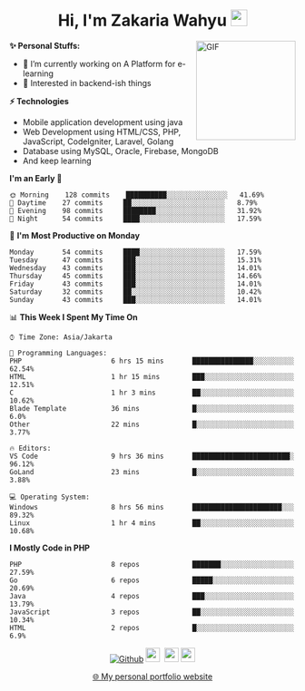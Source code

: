 <h1 align="center">Hi, I'm Zakaria Wahyu <img src="https://github.com/TheDudeThatCode/TheDudeThatCode/blob/master/Assets/Hi.gif" width="29px"></h1>

<img align="right" alt="GIF" height="175px" src="https://www.nayakapratama.co.id/wp-content/uploads/2019/07/Website-Maintenance.gif" />

**✨ Personal Stuffs:**
- 🔭 I’m currently working on A Platform for e-learning 
- 🌱 Interested in backend-ish things

**⚡ Technologies**
- Mobile application development using java
- Web Development using HTML/CSS, PHP, JavaScript, CodeIgniter, Laravel, Golang
- Database using MySQL, Oracle, Firebase, MongoDB
- And keep learning

<!--START_SECTION:waka-->
**I'm an Early 🐤** 

```text
🌞 Morning    128 commits    ██████████░░░░░░░░░░░░░░░   41.69% 
🌆 Daytime    27 commits     ██░░░░░░░░░░░░░░░░░░░░░░░   8.79% 
🌃 Evening    98 commits     ████████░░░░░░░░░░░░░░░░░   31.92% 
🌙 Night      54 commits     ████░░░░░░░░░░░░░░░░░░░░░   17.59%

```
📅 **I'm Most Productive on Monday** 

```text
Monday       54 commits     ████░░░░░░░░░░░░░░░░░░░░░   17.59% 
Tuesday      47 commits     ███░░░░░░░░░░░░░░░░░░░░░░   15.31% 
Wednesday    43 commits     ███░░░░░░░░░░░░░░░░░░░░░░   14.01% 
Thursday     45 commits     ███░░░░░░░░░░░░░░░░░░░░░░   14.66% 
Friday       43 commits     ███░░░░░░░░░░░░░░░░░░░░░░   14.01% 
Saturday     32 commits     ██░░░░░░░░░░░░░░░░░░░░░░░   10.42% 
Sunday       43 commits     ███░░░░░░░░░░░░░░░░░░░░░░   14.01%

```


📊 **This Week I Spent My Time On** 

```text
⌚︎ Time Zone: Asia/Jakarta

💬 Programming Languages: 
PHP                      6 hrs 15 mins       ███████████████░░░░░░░░░░   62.54% 
HTML                     1 hr 15 mins        ███░░░░░░░░░░░░░░░░░░░░░░   12.51% 
C                        1 hr 3 mins         ██░░░░░░░░░░░░░░░░░░░░░░░   10.62% 
Blade Template           36 mins             █░░░░░░░░░░░░░░░░░░░░░░░░   6.0% 
Other                    22 mins             █░░░░░░░░░░░░░░░░░░░░░░░░   3.77%

🔥 Editors: 
VS Code                  9 hrs 36 mins       ████████████████████████░   96.12% 
GoLand                   23 mins             █░░░░░░░░░░░░░░░░░░░░░░░░   3.88%

💻 Operating System: 
Windows                  8 hrs 56 mins       ██████████████████████░░░   89.32% 
Linux                    1 hr 4 mins         ██░░░░░░░░░░░░░░░░░░░░░░░   10.68%

```

**I Mostly Code in PHP** 

```text
PHP                      8 repos             ███████░░░░░░░░░░░░░░░░░░   27.59% 
Go                       6 repos             █████░░░░░░░░░░░░░░░░░░░░   20.69% 
Java                     4 repos             ███░░░░░░░░░░░░░░░░░░░░░░   13.79% 
JavaScript               3 repos             ██░░░░░░░░░░░░░░░░░░░░░░░   10.34% 
HTML                     2 repos             █░░░░░░░░░░░░░░░░░░░░░░░░   6.9%

```



<!--END_SECTION:waka-->

<p align="center">
<a href="https://github.com/zakariawahyu" target="_blank"><img alt="Github" src="https://img.shields.io/badge/GitHub-%2312100E.svg?&style=for-the-badge&logo=Github&logoColor=white" /></a>
<a href="https://www.twitter.com/_zakariawahyu"><img src="https://img.shields.io/badge/twitter-%231DA1F2.svg?&style=for-the-badge&logo=twitter&logoColor=white" height=25></a> 
<a href="https://www.linkedin.com/in/zakariawahyu"><img src="https://img.shields.io/badge/linkedin-%230077B5.svg?&style=for-the-badge&logo=linkedin&logoColor=white" height=25></a> 
<a href="https://www.instagram.com/_zakariawahyu"><img src="https://img.shields.io/badge/instagram-%23E4405F.svg?&style=for-the-badge&logo=instagram&logoColor=white" height=25></a></p>
<p align="center"><a href="https://www.zakariawahyu.com">🌐 My personal portfolio website</a></p>
